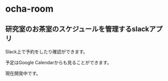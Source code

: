 # ocha-room
## 研究室のお茶室のスケジュールを管理するslackアプリ

Slack上で予約をしたり確認ができます。

予定はGoogle Calendarからも見ることができます。

現在開発中です。

